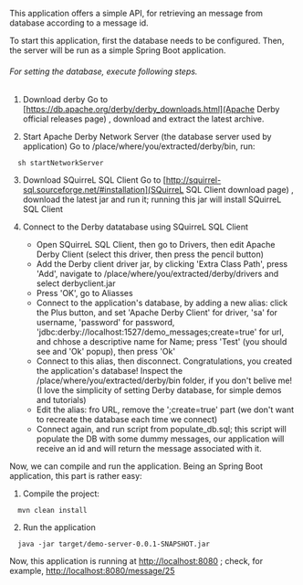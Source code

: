 This application offers a simple API, for retrieving an message from database according to a message id. 

To start this application, first the database needs to be configured. Then, the server will be run as a simple Spring Boot application.

###### For setting the database, execute following steps.
1. Download derby
  Go to [https://db.apache.org/derby/derby_downloads.html](Apache Derby official releases page) , download and extract the latest archive.

2. Start Apache Derby Network Server (the database server used by application)
  Go to /place/where/you/extracted/derby/bin, run:
```shell
  sh startNetworkServer
```

3. Download SQuirreL SQL Client
   Go to [http://squirrel-sql.sourceforge.net/#installation](SQuirreL SQL Client download page) , download the latest jar and run it; running this jar will install SQuirreL SQL Client

4. Connect to the Derby datatabase using SQuirreL SQL Client
    * Open SQuirreL SQL Client, then go to Drivers, then edit Apache Derby Client (select this driver, then press the pencil button)
    * Add the Derby client driver jar, by clicking 'Extra Class Path', press 'Add', navigate to /place/where/you/extracted/derby/drivers and select derbyclient.jar
    * Press 'OK', go to Aliasses
    * Connect to the application's database, by adding a new alias: click the Plus button, and set 'Apache Derby Client' for driver, 'sa' for username, 'password' for password, 'jdbc:derby://localhost:1527/demo_messages;create=true' for url, and chhose a descriptive name for Name; press 'Test' (you should see and 'Ok' popup), then press 'Ok'
    * Connect to this alias, then disconnect. Congratulations, you created the application's database! Inspect the /place/where/you/extracted/derby/bin folder, if you don't belive me! (I love the simplicity of setting Derby database, for simple demos and tutorials)
    * Edit the alias: fro URL, remove the ';create=true' part (we don't want to recreate the database each time we connect)
    * Connect again, and run script from populate_db.sql; this script will populate the DB with some dummy messages, our application will receive an id and will return the message associated with it.


Now, we can compile and run the application. Being an Spring Boot application, this part is rather easy:
1. Compile the project:
```shell
  mvn clean install
```

2. Run the application
```shell
  java -jar target/demo-server-0.0.1-SNAPSHOT.jar
```

Now, this application is running at [http://localhost:8080](http://localhost:8080) ; check, for example, [http://localhost:8080/message/25](http://localhost:8080/message/25)
